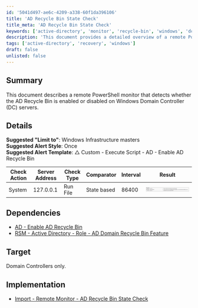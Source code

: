 ```yaml
---
id: '5041d497-ae6c-4209-a338-60f1da396106'
title: 'AD Recycle Bin State Check'
title_meta: 'AD Recycle Bin State Check'
keywords: ['active-directory', 'monitor', 'recycle-bin', 'windows', 'dc']
description: 'This document provides a detailed overview of a remote PowerShell monitor designed to detect whether the Active Directory Recycle Bin is enabled or disabled on Windows Domain Controller servers. It includes suggested configurations, dependencies, and implementation instructions.'
tags: ['active-directory', 'recovery', 'windows']
draft: false
unlisted: false
---
```


## Summary

This document describes a remote PowerShell monitor that detects whether the AD Recycle Bin is enabled or disabled on Windows Domain Controller (DC) servers.

## Details

**Suggested "Limit to"**: Windows Infrastructure masters  
**Suggested Alert Style**: Once  
**Suggested Alert Template**: △ Custom - Execute Script - AD - Enable AD Recycle Bin  

| Check Action | Server Address | Check Type | Comparator   | Interval | Result |
|--------------|----------------|-------------|--------------|----------|--------|
| System       | 127.0.0.1      | Run File    | State based   | 86400    | ![](../../../static/img/AD-Recycle-Bin-State-Check/image_1.png) |

## Dependencies

- [AD - Enable AD Recycle Bin](<../scripts/AD - Enable AD Recycle Bin.md>)  
- [RSM - Active Directory - Role - AD Domain Recycle Bin Feature](<../roles/AD Domain Recycle Bin Feature.md>)  

## Target

Domain Controllers only.

## Implementation

- [Import - Remote Monitor - AD Recycle Bin State Check](<./AD Recycle Bin State Check.md>)  



